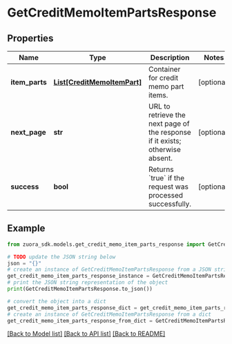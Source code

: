 # GetCreditMemoItemPartsResponse


## Properties

Name | Type | Description | Notes
------------ | ------------- | ------------- | -------------
**item_parts** | [**List[CreditMemoItemPart]**](CreditMemoItemPart.md) | Container for credit memo part items.  | [optional] 
**next_page** | **str** | URL to retrieve the next page of the response if it exists; otherwise absent.  | [optional] 
**success** | **bool** | Returns &#x60;true&#x60; if the request was processed successfully. | [optional] 

## Example

```python
from zuora_sdk.models.get_credit_memo_item_parts_response import GetCreditMemoItemPartsResponse

# TODO update the JSON string below
json = "{}"
# create an instance of GetCreditMemoItemPartsResponse from a JSON string
get_credit_memo_item_parts_response_instance = GetCreditMemoItemPartsResponse.from_json(json)
# print the JSON string representation of the object
print(GetCreditMemoItemPartsResponse.to_json())

# convert the object into a dict
get_credit_memo_item_parts_response_dict = get_credit_memo_item_parts_response_instance.to_dict()
# create an instance of GetCreditMemoItemPartsResponse from a dict
get_credit_memo_item_parts_response_from_dict = GetCreditMemoItemPartsResponse.from_dict(get_credit_memo_item_parts_response_dict)
```
[[Back to Model list]](../README.md#documentation-for-models) [[Back to API list]](../README.md#documentation-for-api-endpoints) [[Back to README]](../README.md)


